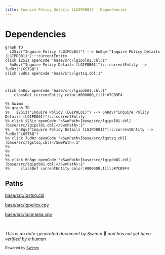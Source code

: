 ```yaml
---
title: Inquire Policy Details (LGIPDB01) - Dependencies
---
```

# Dependencies

```mermaid
graph TD
  i25iz("Inquire Policy (LGIPOL01)") --> 6n8qv("Inquire Policy Details (LGIPDB01)"):::currentEntity
click i25iz openCode "base/src/lgipol01.cbl:1"
  6n8qv("Inquire Policy Details (LGIPDB01)"):::currentEntity --> 7ud0z("LGSTSQ")
click 7ud0z openCode "base/src/lgstsq.cbl:1"
  
  
  
click 6n8qv openCode "base/src/lgipdb01.cbl:1"
    classDef currentEntity color:#000000,fill:#7CB9F4

%% Swimm:
%% graph TD
%%   i25iz("Inquire Policy (LGIPOL01)") --> 6n8qv("Inquire Policy Details (LGIPDB01)"):::currentEntity
%% click i25iz openCode "<SwmPath>[base/src/lgipol01.cbl](base/src/lgipol01.cbl)</SwmPath>:1"
%%   6n8qv("Inquire Policy Details (LGIPDB01)"):::currentEntity --> 7ud0z("LGSTSQ")
%% click 7ud0z openCode "<SwmPath>[base/src/lgstsq.cbl](base/src/lgstsq.cbl)</SwmPath>:1"
%%   
%%   
%%   
%% click 6n8qv openCode "<SwmPath>[base/src/lgipdb01.cbl](base/src/lgipdb01.cbl)</SwmPath>:1"
%%     classDef currentEntity color:#000000,fill:#7CB9F4
```

## Paths

<SwmPath>[base/src/lgstsq.cbl](base/src/lgstsq.cbl)</SwmPath>

<SwmPath>[base/src/lgpolicy.cpy](base/src/lgpolicy.cpy)</SwmPath>

<SwmPath>[base/src/lgcmarea.cpy](base/src/lgcmarea.cpy)</SwmPath>

&nbsp;

*This is an auto-generated document by Swimm 🌊 and has not yet been verified by a human*

<SwmMeta version="3.0.0" repo-id="Z2l0aHViJTNBJTNBU3dpbW1pby1nZW5hcHAtbW90b3IlM0ElM0FHaXJpLVN3aW1t" repo-name="Swimmio-genapp-motor"><sup>Powered by [Swimm](https://app.swimm.io/)</sup></SwmMeta>
